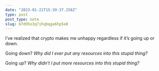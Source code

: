 ```yaml
---
date: "2023-01-21T15:39:37.256Z"
type: post 
post_type: note
slug: 6fd95o3q7ihqbqga6hp5e8
---
```

I’ve realized that crypto makes me unhappy regardless if it’s going up or down. 

Going down? _Why did I ever put any resources into this stupid thing?_ 

Going up? _Why didn’t I put more resources into this stupid thing?_
